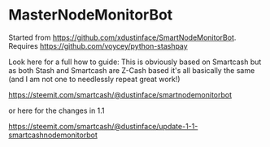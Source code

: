 # MasterNodeMonitorBot

Started from https://github.com/xdustinface/SmartNodeMonitorBot.
Requires https://github.com/voycey/python-stashpay

Look here for a full how to guide: This is obviously based on Smartcash but as
both Stash and Smartcash are Z-Cash based it's all basically the same 
(and I am not one to needlessly repeat great work!)

https://steemit.com/smartcash/@dustinface/smartnodemonitorbot

or here for the changes in 1.1

https://steemit.com/smartcash/@dustinface/update-1-1-smartcashnodemonitorbot
